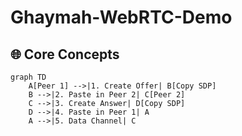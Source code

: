 # Ghaymah-WebRTC-Demo
## 🌐 Core Concepts

```mermaid
graph TD
    A[Peer 1] -->|1. Create Offer| B[Copy SDP]
    B -->|2. Paste in Peer 2| C[Peer 2]
    C -->|3. Create Answer| D[Copy SDP]
    D -->|4. Paste in Peer 1| A
    A -->|5. Data Channel| C
